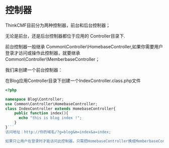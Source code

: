 # 控制器

ThinkCMF目前分为两种控制器，前台和后台控制器；

无论是前台，还是后台控制器都位于应用的 Controller目录下.

前台控制器一般继承 Common\Controller\HomebaseController,如果你需要用户登录才访问或操作此控制器，就要继承 Common\Controller\MemberbaseController；

我们来创建一个前台控制器：

在Blog应用Controller目录下创建一个IndexController.class.php文件

```php
<?php

namespace Blog\Controller;
use Common\Controller\HomebaseController;
class IndexController extends HomebaseController{
    public function index(){
      echo "this is blog index !";
    }
}```
访问地址：http://你的域名/?g=blog&m=index&a=index;

如果只让用户在登录时才能访问此控制器，只需把HomebaseController换成MemberbaseController；

```
<?php

namespace Blog\Controller;
use Common\Controller\MemberbaseController;
class IndexController extends MemberbaseController{
    public function index(){
      echo "this is blog index !";
    }
}
```
这里 IndexController 下的所有方法，用户只能在登录后才能访问，否则会报错，让用户登录；



创建后台控制器：

在Blog应用Controller目录下创建一IndexadminController.class.php文件（注意：这里有文件命名规则，以****adminController.class.php或 Admin***Controller.class.php命名的是后台Controller, 在后台菜单导入时会自动识别；）

```
<?php
namespace Blog\Controller;
use Common\Controller\AdminbaseController;

class IndexadminController extends AdminbaseController{
    public function index(){
        echo "this is admin controller!";
    }
}
```
访问地址：http://你的域名/?g=blog&m=indexadmin&a=index，这里你一定要先登录后台，才能访问；

如果你想这个控制不用管理员登录也能被访问到，只给IndexadminController加个空的_initialize()方法；

<?php
namespace Blog\Controller;
use Common\Controller\AdminbaseController;

class IndexadminController extends AdminbaseController{

    //初始化，这里不执行父类的初始化方法
    public function _initialize(){}
    
    public function index(){
        echo "this is admin controller!";
    }
}